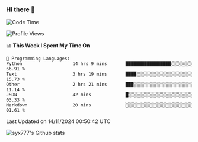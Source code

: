 ### Hi there 👋

<!--
**syx777/syx777** is a ✨ _special_ ✨ repository because its `README.md` (this file) appears on your GitHub profile.

Here are some ideas to get you started:

- 🔭 I’m currently working on ...
- 🌱 I’m currently learning ...
- 👯 I’m looking to collaborate on ...
- 🤔 I’m looking for help with ...
- 💬 Ask me about ...
- 📫 How to reach me: ...
- 😄 Pronouns: ...
- ⚡ Fun fact: ...
-->
<!--START_SECTION:waka-->
![Code Time](http://img.shields.io/badge/Code%20Time-288%20hrs%2050%20mins-blue)

![Profile Views](http://img.shields.io/badge/Profile%20Views-0-blue)

📊 **This Week I Spent My Time On** 

```text
💬 Programming Languages: 
Python                   14 hrs 9 mins       █████████████████░░░░░░░░   66.91 % 
Text                     3 hrs 19 mins       ████░░░░░░░░░░░░░░░░░░░░░   15.73 % 
Other                    2 hrs 21 mins       ███░░░░░░░░░░░░░░░░░░░░░░   11.14 % 
JSON                     42 mins             █░░░░░░░░░░░░░░░░░░░░░░░░   03.33 % 
Markdown                 20 mins             ░░░░░░░░░░░░░░░░░░░░░░░░░   01.61 % 
```


 Last Updated on 14/11/2024 00:50:42 UTC
<!--END_SECTION:waka-->

![syx777's Github stats](https://github-readme-stats-syx777.vercel.app/api?username=syx777&show_icons=true&count_private=true)
